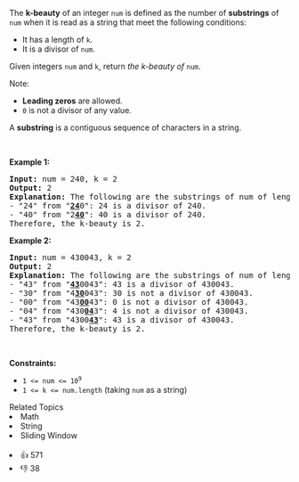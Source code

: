 <p>The <strong>k-beauty</strong> of an integer <code>num</code> is defined as the number of <strong>substrings</strong> of <code>num</code> when it is read as a string that meet the following conditions:</p>

<ul> 
 <li>It has a length of <code>k</code>.</li> 
 <li>It is a divisor of <code>num</code>.</li> 
</ul>

<p>Given integers <code>num</code> and <code>k</code>, return <em>the k-beauty of </em><code>num</code>.</p>

<p>Note:</p>

<ul> 
 <li><strong>Leading zeros</strong> are allowed.</li> 
 <li><code>0</code> is not a divisor of any value.</li> 
</ul>

<p>A <strong>substring</strong> is a contiguous sequence of characters in a string.</p>

<p>&nbsp;</p> 
<p><strong class="example">Example 1:</strong></p>

<pre>
<strong>Input:</strong> num = 240, k = 2
<strong>Output:</strong> 2
<strong>Explanation:</strong> The following are the substrings of num of length k:
- "24" from "<strong><u>24</u></strong>0": 24 is a divisor of 240.
- "40" from "2<u><strong>40</strong></u>": 40 is a divisor of 240.
Therefore, the k-beauty is 2.
</pre>

<p><strong class="example">Example 2:</strong></p>

<pre>
<strong>Input:</strong> num = 430043, k = 2
<strong>Output:</strong> 2
<strong>Explanation:</strong> The following are the substrings of num of length k:
- "43" from "<u><strong>43</strong></u>0043": 43 is a divisor of 430043.
- "30" from "4<u><strong>30</strong></u>043": 30 is not a divisor of 430043.
- "00" from "43<u><strong>00</strong></u>43": 0 is not a divisor of 430043.
- "04" from "430<u><strong>04</strong></u>3": 4 is not a divisor of 430043.
- "43" from "4300<u><strong>43</strong></u>": 43 is a divisor of 430043.
Therefore, the k-beauty is 2.
</pre>

<p>&nbsp;</p> 
<p><strong>Constraints:</strong></p>

<ul> 
 <li><code>1 &lt;= num &lt;= 10<sup>9</sup></code></li> 
 <li><code>1 &lt;= k &lt;= num.length</code> (taking <code>num</code> as a string)</li> 
</ul>

<div><div>Related Topics</div><div><li>Math</li><li>String</li><li>Sliding Window</li></div></div><br><div><li>👍 571</li><li>👎 38</li></div>
